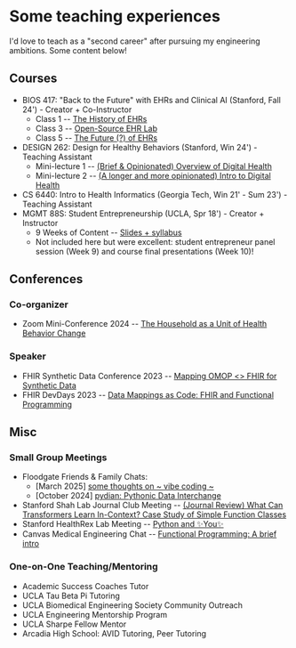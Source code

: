 # Some teaching experiences

I'd love to teach as a "second career" after pursuing my engineering ambitions. Some content below!

## Courses

- BIOS 417: "Back to the Future" with EHRs and Clinical AI (Stanford, Fall 24') - Creator + Co-Instructor
    - Class 1 -- [The History of EHRs](https://youtu.be/VEStgIFHk94)
    - Class 3 -- [Open-Source EHR Lab](https://youtu.be/XFNTVwvH0RA)
    - Class 5 -- [The Future (?) of EHRs](https://youtu.be/Jj8vCFYWp_I)
- DESIGN 262: Design for Healthy Behaviors (Stanford, Win 24') - Teaching Assistant
    - Mini-lecture 1 -- [(Brief & Opinionated) Overview of Digital Health](https://docs.google.com/presentation/d/1FDOvKQofPTW6H_3ot4sbvtWun6HHTrptDFWM_ikHBDw/edit?usp=drive_link)
    - Mini-lecture 2 -- [(A longer and more opinionated) Intro to Digital Health](https://docs.google.com/presentation/d/1BrRwrPI5iGz3eu7inTjLT31LwKl_JqlAE5xFsuYK5SA/edit?usp=drive_link)
- CS 6440: Intro to Health Informatics (Georgia Tech, Win 21' - Sum 23') - Teaching Assistant
- MGMT 88S: Student Entrepreneurship (UCLA, Spr 18') - Creator + Instructor
    - 9 Weeks of Content -- [Slides + syllabus](https://drive.google.com/drive/folders/1pmPxShxOtS1l80B4dSER3N8_32McLwy8?usp=drive_link)
    - Not included here but were excellent: student entrepreneur panel session (Week 9) and course final presentations (Week 10)!

## Conferences

### Co-organizer
- Zoom Mini-Conference 2024 -- [The Household as a Unit of Health Behavior Change](https://docs.google.com/document/d/1zhVbIgm-Thi0kkwN3TXRKoQ8mHDJ94_PKSalEsnmdAU/edit?tab=t.0)

### Speaker
- FHIR Synthetic Data Conference 2023 -- [Mapping OMOP <> FHIR for Synthetic Data](https://docs.google.com/presentation/d/196esILnKJW5ZHyodlDIqvEy4UMTwhTDq/edit?usp=drive_link&ouid=108978819231638632466&rtpof=true&sd=true)
- FHIR DevDays 2023 -- [Data Mappings as Code: FHIR and Functional Programming](https://docs.google.com/presentation/d/1umUTmYhvYndnZIkRKfDGpqRzX9hjjT4x/edit?usp=drive_link&ouid=108978819231638632466&rtpof=true&sd=true)

## Misc

### Small Group Meetings
- Floodgate Friends & Family Chats:
  - [March 2025] [some thoughts on ~ vibe coding ~](https://docs.google.com/presentation/d/1eLYUe04JRDUIrk2bWc3ARAYvCzjWRBGROMxJ0mS-btI/edit?usp=sharing)
  - [October 2024] [pydian: Pythonic Data Interchange](https://docs.google.com/presentation/d/1uzLH5GCcXaxK28-l8JZmraocu2VAQbZOZHk9-5QDc6I/edit?usp=drive_link)
- Stanford Shah Lab Journal Club Meeting -- [(Journal Review) What Can Transformers Learn In-Context? Case Study of Simple Function Classes](https://docs.google.com/presentation/d/15Hicn_vBB_uROC0No4nW9E5TH8bhIBPz5IZXgBygF0g/edit?usp=drive_link)
- Stanford HealthRex Lab Meeting -- [Python and ✨You✨](https://docs.google.com/presentation/d/1KEe-eCgatpFLY4PNZQT2yIY5Lmf_HspX2wPjGDwmPPI/edit?usp=drive_link)
- Canvas Medical Engineering Chat -- [Functional Programming: A brief intro](https://drive.google.com/file/d/1Nh5ObpC5Nua-9PtP2H6DSQ0ETXQUkke1/view?usp=drive_link)

### One-on-One Teaching/Mentoring

- Academic Success Coaches Tutor
- UCLA Tau Beta Pi Tutoring
- UCLA Biomedical Engineering Society Community Outreach
- UCLA Engineering Mentorship Program
- UCLA Sharpe Fellow Mentor
- Arcadia High School: AVID Tutoring, Peer Tutoring
